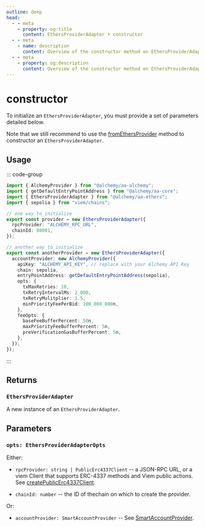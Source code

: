 ```yaml
---
outline: deep
head:
  - - meta
    - property: og:title
      content: EthersProviderAdapter • constructor
  - - meta
    - name: description
      content: Overview of the constructor method on EthersProviderAdapter in aa-ethers
  - - meta
    - property: og:description
      content: Overview of the constructor method on EthersProviderAdapter in aa-ethers
---
```


# constructor

To initialize an `EthersProviderAdapter`, you must provide a set of parameters detailed below.

Note that we still recommend to use the [fromEthersProvider](/packages/aa-ethers/provider-adapter/fromEthersProvider.md) method to constructor an `EthersProviderAdapter`.

## Usage

::: code-group

```ts [example.ts]
import { AlchemyProvider } from "@alchemy/aa-alchemy";
import { getDefaultEntryPointAddress } from "@alchemy/aa-core";
import { EthersProviderAdapter } from "@alchemy/aa-ethers";
import { sepolia } from "viem/chains";

// one way to initialize
export const provider = new EthersProviderAdapter({
  rpcProvider: "ALCHEMY_RPC_URL",
  chainId: 80001,
});

// another way to initialize
export const anotherProvider = new EthersProviderAdapter({
  accountProvider: new AlchemyProvider({
    apiKey: "ALCHEMY_API_KEY", // replace with your Alchemy API Key
    chain: sepolia,
    entryPointAddress: getDefaultEntryPointAddress(sepolia),
    opts: {
      txMaxRetries: 10,
      txRetryIntervalMs: 2_000,
      txRetryMulitplier: 1.5,
      minPriorityFeePerBid: 100_000_000n,
    },
    feeOpts: {
      baseFeeBufferPercent: 50n,
      maxPriorityFeeBufferPercent: 5n,
      preVerificationGasBufferPercent: 5n,
    },
  }),
});
```

:::

## Returns

### `EthersProviderAdapter`

A new instance of an `EthersProviderAdapter`.

## Parameters

### `opts: EthersProviderAdapterOpts`

Either:

- `rpcProvider: string | PublicErc4337Client` -- a JSON-RPC URL, or a viem Client that supports ERC-4337 methods and Viem public actions. See [createPublicErc4337Client](/packages/aa-core/client/createPublicErc4337Client.md).

- `chainId: number` -- the ID of thechain on which to create the provider.

Or:

- `accountProvider: SmartAccountProvider` -- See [SmartAccountProvider](/packages/aa-core/provider/constructor.md).
